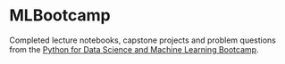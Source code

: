 # MLBootcamp

Completed lecture notebooks, capstone projects and problem questions from the [Python for Data Science and Machine Learning Bootcamp](https://www.udemy.com/course/python-for-data-science-and-machine-learning-bootcamp/).